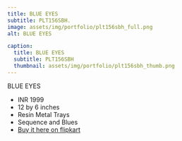 ```yaml
---
title: BLUE EYES
subtitle: PLT156SBH.
image: assets/img/portfolio/plt156sbh_full.png
alt: BLUE EYES

caption:
  title: BLUE EYES
  subtitle: PLT156SBH
  thumbnail: assets/img/portfolio/plt156sbh_thumb.png
---
```

BLUE EYES

- INR 1999
- 12 by 6 inches
- Resin Metal Trays
- Sequence and Blues
- [Buy it here on flipkart](https://www.flipkart.com/avnika-bhandari-gold-plated-decorative-platter/p/itm959fd6b5aab80?pid=DEPGKDGY6X2SJJWV)
